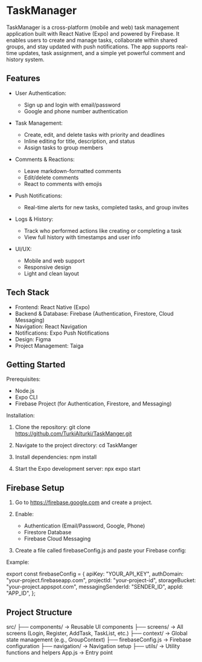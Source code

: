 TaskManager
===========

TaskManager is a cross-platform (mobile and web) task management application built with React Native (Expo) and powered by Firebase. It enables users to create and manage tasks, collaborate within shared groups, and stay updated with push notifications. The app supports real-time updates, task assignment, and a simple yet powerful comment and history system.

Features
--------

- User Authentication:
  - Sign up and login with email/password
  - Google and phone number authentication

- Task Management:
  - Create, edit, and delete tasks with priority and deadlines
  - Inline editing for title, description, and status
  - Assign tasks to group members


- Comments & Reactions:
  - Leave markdown-formatted comments
  - Edit/delete comments
  - React to comments with emojis

- Push Notifications:
  - Real-time alerts for new tasks, completed tasks, and group invites

- Logs & History:
  - Track who performed actions like creating or completing a task
  - View full history with timestamps and user info

- UI/UX:
  - Mobile and web support
  - Responsive design
  - Light and clean layout

Tech Stack
----------

- Frontend: React Native (Expo)
- Backend & Database: Firebase (Authentication, Firestore, Cloud Messaging)
- Navigation: React Navigation
- Notifications: Expo Push Notifications
- Design: Figma
- Project Management: Taiga

Getting Started
---------------

Prerequisites:
- Node.js
- Expo CLI
- Firebase Project (for Authentication, Firestore, and Messaging)

Installation:
1. Clone the repository:
   git clone https://github.com/TurkiAlturki/TaskManger.git

2. Navigate to the project directory:
   cd TaskManger

3. Install dependencies:
   npm install

4. Start the Expo development server:
   npx expo start

Firebase Setup
--------------

1. Go to https://firebase.google.com and create a project.
2. Enable:
   - Authentication (Email/Password, Google, Phone)
   - Firestore Database
   - Firebase Cloud Messaging

3. Create a file called firebaseConfig.js and paste your Firebase config:

Example:

export const firebaseConfig = {
  apiKey: "YOUR_API_KEY",
  authDomain: "your-project.firebaseapp.com",
  projectId: "your-project-id",
  storageBucket: "your-project.appspot.com",
  messagingSenderId: "SENDER_ID",
  appId: "APP_ID",
};

Project Structure
-----------------

src/
├── components/             -> Reusable UI components
├── screens/                -> All screens (Login, Register, AddTask, TaskList, etc.)
├── context/                -> Global state management (e.g., GroupContext)
├── firebaseConfig.js       -> Firebase configuration
├── navigation/             -> Navigation setup
├── utils/                  -> Utility functions and helpers
App.js                      -> Entry point

